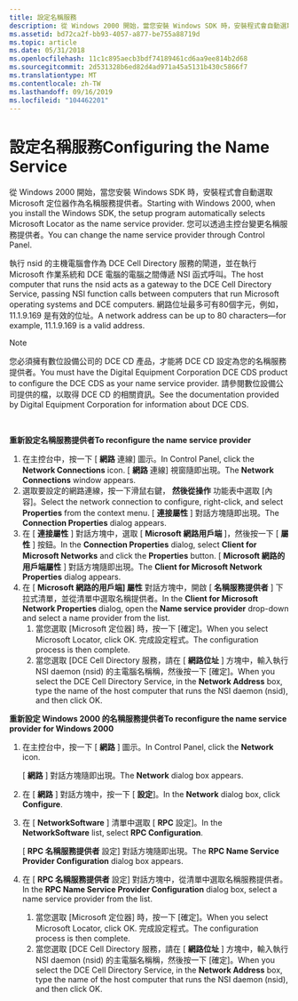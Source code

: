 ```yaml
---
title: 設定名稱服務
description: 從 Windows 2000 開始，當您安裝 Windows SDK 時，安裝程式會自動選取 Microsoft 定位器作為名稱服務提供者。 您可以透過主控台變更名稱服務提供者。
ms.assetid: bd72ca2f-bb93-4057-a877-be755a88719d
ms.topic: article
ms.date: 05/31/2018
ms.openlocfilehash: 11c1c895aecb3bdf74189461cd6aa9ee814b2d68
ms.sourcegitcommit: 2d531328b6ed82d4ad971a45a5131b430c5866f7
ms.translationtype: MT
ms.contentlocale: zh-TW
ms.lasthandoff: 09/16/2019
ms.locfileid: "104462201"
---
```

# <a name="configuring-the-name-service"></a><span data-ttu-id="8f071-104">設定名稱服務</span><span class="sxs-lookup"><span data-stu-id="8f071-104">Configuring the Name Service</span></span>

<span data-ttu-id="8f071-105">從 Windows 2000 開始，當您安裝 Windows SDK 時，安裝程式會自動選取 Microsoft 定位器作為名稱服務提供者。</span><span class="sxs-lookup"><span data-stu-id="8f071-105">Starting with Windows 2000, when you install the Windows SDK, the setup program automatically selects Microsoft Locator as the name service provider.</span></span> <span data-ttu-id="8f071-106">您可以透過主控台變更名稱服務提供者。</span><span class="sxs-lookup"><span data-stu-id="8f071-106">You can change the name service provider through Control Panel.</span></span>

<span data-ttu-id="8f071-107">執行 nsid 的主機電腦會作為 DCE Cell Directory 服務的閘道，並在執行 Microsoft 作業系統和 DCE 電腦的電腦之間傳遞 NSI 函式呼叫。</span><span class="sxs-lookup"><span data-stu-id="8f071-107">The host computer that runs the nsid acts as a gateway to the DCE Cell Directory Service, passing NSI function calls between computers that run Microsoft operating systems and DCE computers.</span></span> <span data-ttu-id="8f071-108">網路位址最多可有80個字元，例如，11.1.9.169 是有效的位址。</span><span class="sxs-lookup"><span data-stu-id="8f071-108">A network address can be up to 80 characters—for example, 11.1.9.169 is a valid address.</span></span>

> [!Note]  
> <span data-ttu-id="8f071-109">您必須擁有數位設備公司的 DCE CD 產品，才能將 DCE CD 設定為您的名稱服務提供者。</span><span class="sxs-lookup"><span data-stu-id="8f071-109">You must have the Digital Equipment Corporation DCE CDS product to configure the DCE CDS as your name service provider.</span></span> <span data-ttu-id="8f071-110">請參閱數位設備公司提供的檔，以取得 DCE CD 的相關資訊。</span><span class="sxs-lookup"><span data-stu-id="8f071-110">See the documentation provided by Digital Equipment Corporation for information about DCE CDS.</span></span>

 

<span data-ttu-id="8f071-111">**重新設定名稱服務提供者**</span><span class="sxs-lookup"><span data-stu-id="8f071-111">**To reconfigure the name service provider**</span></span>

1.  <span data-ttu-id="8f071-112">在主控台中，按一下 [ **網路** 連線] 圖示。</span><span class="sxs-lookup"><span data-stu-id="8f071-112">In Control Panel, click the **Network Connections** icon.</span></span> <span data-ttu-id="8f071-113">[ **網路** 連線] 視窗隨即出現。</span><span class="sxs-lookup"><span data-stu-id="8f071-113">The **Network Connections** window appears.</span></span>
2.  <span data-ttu-id="8f071-114">選取要設定的網路連線，按一下滑鼠右鍵， **然後從操作** 功能表中選取 [內容]。</span><span class="sxs-lookup"><span data-stu-id="8f071-114">Select the network connection to configure, right-click, and select **Properties** from the context menu.</span></span> <span data-ttu-id="8f071-115">[ **連接屬性** ] 對話方塊隨即出現。</span><span class="sxs-lookup"><span data-stu-id="8f071-115">The **Connection Properties** dialog appears.</span></span>
3.  <span data-ttu-id="8f071-116">在 [ **連接屬性** ] 對話方塊中，選取 [ **Microsoft 網路用戶端** ]，然後按一下 [ **屬性** ] 按鈕。</span><span class="sxs-lookup"><span data-stu-id="8f071-116">In the **Connection Properties** dialog, select **Client for Microsoft Networks** and click the **Properties** button.</span></span> <span data-ttu-id="8f071-117">[ **Microsoft 網路的用戶端屬性** ] 對話方塊隨即出現。</span><span class="sxs-lookup"><span data-stu-id="8f071-117">The **Client for Microsoft Network Properties** dialog appears.</span></span>
4.  <span data-ttu-id="8f071-118">在 [ **Microsoft 網路的用戶端] 屬性** 對話方塊中，開啟 [ **名稱服務提供者** ] 下拉式清單，並從清單中選取名稱提供者。</span><span class="sxs-lookup"><span data-stu-id="8f071-118">In the **Client for Microsoft Network Properties** dialog, open the **Name service provider** drop-down and select a name provider from the list.</span></span>
    1.  <span data-ttu-id="8f071-119">當您選取 [Microsoft 定位器] 時，按一下 [確定]。</span><span class="sxs-lookup"><span data-stu-id="8f071-119">When you select Microsoft Locator, click OK.</span></span> <span data-ttu-id="8f071-120">完成設定程式。</span><span class="sxs-lookup"><span data-stu-id="8f071-120">The configuration process is then complete.</span></span>
    2.  <span data-ttu-id="8f071-121">當您選取 [DCE Cell Directory 服務，請在 [ **網路位址** ] 方塊中，輸入執行 NSI daemon (nsid) 的主電腦名稱稱，然後按一下 [確定]。</span><span class="sxs-lookup"><span data-stu-id="8f071-121">When you select the DCE Cell Directory Service, in the **Network Address** box, type the name of the host computer that runs the NSI daemon (nsid), and then click OK.</span></span>

<span data-ttu-id="8f071-122">**重新設定 Windows 2000 的名稱服務提供者**</span><span class="sxs-lookup"><span data-stu-id="8f071-122">**To reconfigure the name service provider for Windows 2000**</span></span>

1.  <span data-ttu-id="8f071-123">在主控台中，按一下 [ **網路** ] 圖示。</span><span class="sxs-lookup"><span data-stu-id="8f071-123">In Control Panel, click the **Network** icon.</span></span>

    <span data-ttu-id="8f071-124">[ **網路** ] 對話方塊隨即出現。</span><span class="sxs-lookup"><span data-stu-id="8f071-124">The **Network** dialog box appears.</span></span>

2.  <span data-ttu-id="8f071-125">在 [ **網路** ] 對話方塊中，按一下 [ **設定**]。</span><span class="sxs-lookup"><span data-stu-id="8f071-125">In the **Network** dialog box, click **Configure**.</span></span>
3.  <span data-ttu-id="8f071-126">在 [ **NetworkSoftware** ] 清單中選取 [ **RPC** 設定]。</span><span class="sxs-lookup"><span data-stu-id="8f071-126">In the **NetworkSoftware** list, select **RPC Configuration**.</span></span>

    <span data-ttu-id="8f071-127">[ **RPC 名稱服務提供者** 設定] 對話方塊隨即出現。</span><span class="sxs-lookup"><span data-stu-id="8f071-127">The **RPC Name Service Provider Configuration** dialog box appears.</span></span>

4.  <span data-ttu-id="8f071-128">在 [ **RPC 名稱服務提供者** 設定] 對話方塊中，從清單中選取名稱服務提供者。</span><span class="sxs-lookup"><span data-stu-id="8f071-128">In the **RPC Name Service Provider Configuration** dialog box, select a name service provider from the list.</span></span>
    1.  <span data-ttu-id="8f071-129">當您選取 [Microsoft 定位器] 時，按一下 [確定]。</span><span class="sxs-lookup"><span data-stu-id="8f071-129">When you select Microsoft Locator, click OK.</span></span> <span data-ttu-id="8f071-130">完成設定程式。</span><span class="sxs-lookup"><span data-stu-id="8f071-130">The configuration process is then complete.</span></span>
    2.  <span data-ttu-id="8f071-131">當您選取 [DCE Cell Directory 服務，請在 [ **網路位址** ] 方塊中，輸入執行 NSI daemon (nsid) 的主電腦名稱稱，然後按一下 [確定]。</span><span class="sxs-lookup"><span data-stu-id="8f071-131">When you select the DCE Cell Directory Service, in the **Network Address** box, type the name of the host computer that runs the NSI daemon (nsid), and then click OK.</span></span>

 

 




